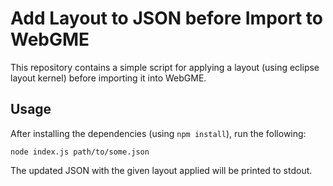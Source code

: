 # Add Layout to JSON before Import to WebGME
This repository contains a simple script for applying a layout (using eclipse layout kernel) before importing it into WebGME.

## Usage
After installing the dependencies (using `npm install`), run the following:
```
node index.js path/to/some.json
```

The updated JSON with the given layout applied will be printed to stdout.
